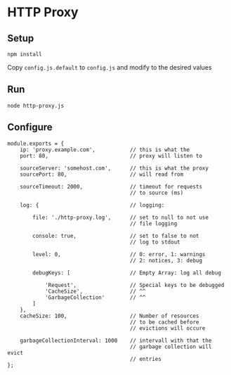# HTTP Proxy

## Setup

`npm install`

Copy `config.js.default` to `config.js` and modify to the desired values

## Run

`node http-proxy.js`

## Configure

    module.exports = {
        ip: 'proxy.example.com',           // this is what the
        port: 80,                          // proxy will listen to

        sourceServer: 'somehost.com',      // this is what the proxy
        sourcePort: 80,                    // will read from

        sourceTimeout: 2000,               // timeout for requests
                                           // to source (ms)

        log: {                             // logging:

            file: './http-proxy.log',      // set to null to not use
                                           // file logging

            console: true,                 // set to false to not
                                           // log to stdout

            level: 0,                      // 0: error, 1: warnings
                                           // 2: notices, 3: debug

            debugKeys: [                   // Empty Array: log all debug

                'Request',                 // Special keys to be debugged
                'CacheSize',               // ^^
                'GarbageCollection'        // ^^
            ]
        },
        cacheSize: 100,                    // Number of resources
                                           // to be cached before
                                           // evictions will occure

        garbageCollectionInterval: 1000    // intervall with that the
                                           // garbage collection will evict
                                           // entries
    };
